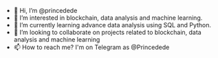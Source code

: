 - 👋 Hi, I’m @princedede
- 👀 I’m interested in blockchain, data analysis and machine learning. 
- 🌱 I’m currently learning advance data analysis using SQL and Python.
- 💞️ I’m looking to collaborate on projects related to blockchain, data analysis and machine learning
- 📫 How to reach me? I'm on Telegram as @Princedede

<!---
princedede/princedede is a ✨ special ✨ repository because its `README.md` (this file) appears on your GitHub profile.
You can click the Preview link to take a look at your changes.
--->
